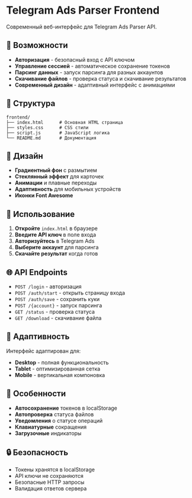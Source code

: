 # Telegram Ads Parser Frontend

Современный веб-интерфейс для Telegram Ads Parser API.

## 🚀 Возможности

- **Авторизация** - безопасный вход с API ключом
- **Управление сессией** - автоматическое сохранение токенов
- **Парсинг данных** - запуск парсинга для разных аккаунтов
- **Скачивание файлов** - проверка статуса и скачивание результатов
- **Современный дизайн** - адаптивный интерфейс с анимациями

## 📁 Структура

```
frontend/
├── index.html      # Основная HTML страница
├── styles.css      # CSS стили
├── script.js       # JavaScript логика
└── README.md       # Документация
```

## 🎨 Дизайн

- **Градиентный фон** с размытием
- **Стеклянный эффект** для карточек
- **Анимации** и плавные переходы
- **Адаптивность** для мобильных устройств
- **Иконки Font Awesome**

## 🔧 Использование

1. **Откройте** `index.html` в браузере
2. **Введите API ключ** в поле входа
3. **Авторизуйтесь** в Telegram Ads
4. **Выберите аккаунт** для парсинга
5. **Скачайте результат** когда готов

## 🌐 API Endpoints

- `POST /login` - авторизация
- `POST /auth/start` - открыть страницу входа
- `POST /auth/save` - сохранить куки
- `POST /{account}` - запуск парсинга
- `GET /status` - проверка статуса
- `GET /download` - скачивание файла

## 📱 Адаптивность

Интерфейс адаптирован для:
- **Desktop** - полная функциональность
- **Tablet** - оптимизированная сетка
- **Mobile** - вертикальная компоновка

## 🎯 Особенности

- **Автосохранение** токенов в localStorage
- **Автопроверка** статуса файлов
- **Уведомления** о статусе операций
- **Клавиатурные** сокращения
- **Загрузочные** индикаторы

## 🔒 Безопасность

- Токены хранятся в localStorage
- API ключи не сохраняются
- Безопасные HTTP запросы
- Валидация ответов сервера
